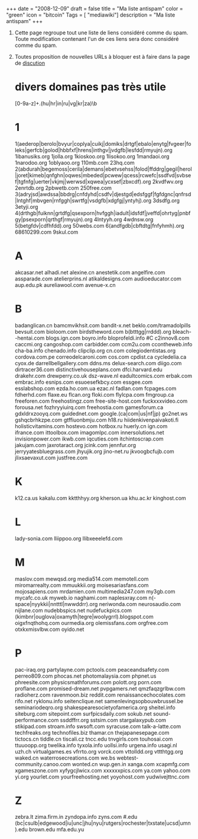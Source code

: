 +++
date = "2008-12-09"
draft = false
title = "Ma liste antispam"
color = "green"
icon = "bitcoin"
Tags = [ "mediawiki"]
description = "Ma liste antispam"
+++

1.  Cette page regroupe tout une liste de liens considéré comme du spam.
    Toute modification contenant l'un de ces liens sera donc considéré
    comme du spam.
2.  Toutes proposition de nouvelles URLs à bloquer est à faire dans la
    page de [discution](Discuter:/wiki/ma-liste-antispam)

    #

    # divers domaines pas très utile
    [0-9a-z]+\.(hu|hr|in|ru|vg|kr|za)\b
    # 1
    1(aederop|berolo|bvyur|coplya|cuikj|domiks|drtgf|ebalo|enytg|fvgeer|foleks|gerfcb|golod|hbbfxf|hrens|inthgv|jvdgfb|lesfdd|rmyujn)\.org
    1ibanusiks\.org
    1jolla\.org
    1kioskoo\.org
    1lisokoo\.org
    1mandaoi\.org
    1narodoo\.org
    1oblyaoo\.org
    110mb\.com
    23hq\.com
    2(abdurah|begemoss|cerila|demans|ebetvsehss|folod|ffddrg|gegil|herol|joret|kimeb|qnfghn|oqwes|mbeded|pcwew|qcess|rcwefc|ssdfvd|svbsef|tgfnfg|uerter|vkjmj|werwsd|xqwea|ycxsef|zbxcdf)\.org
    2kvdfwv\.org
    2enrtdb\.org
    2pbwetb\.com
    250free\.com
    3(adryjsd|awdssa|bbdrg|cnfdyhd|csdfv|djestgd|edsfggf|fgfdgnc|qnfrsd|lntghf|mbvgen|rnfggh|swrtfg|vsdgfb|xdgfgj|yntyhj)\.org
    3dsdfg\.org
    3etyji\.org
    4(drthgb|fuiknn|grtdfg|qsexporn|hvfggh|iadult|idsfdf|jveffd|ohrtyg|pnbfgy|psexporn|qrthgf|rmyujn)\.org
    4lntyyh\.org
    4wdnsw\.org
    5(betgfdv|cdfhfdd)\.org
    50webs\.com
    6(andfgdb|cbftdtg|fnfyhmh)\.org
    68610299\.com
    9skul\.com
    # A
    akcasar\.net
    alhadi\.net
    alexine\.cn
    anestetik\.com
    angelfire\.com
    assparade\.com
    atelierprins\.nl
    atikaldesigns\.com
    audioeducator\.com
    aup\.edu\.pk
    aureliawool\.com
    avenue-x\.cn
    # B
    badanglican\.cn
    bamcmvikhsit\.com
    bandit-x\.net
    beklo\.com\/tramadolpills
    bevsuit\.com
    bioloom\.com
    birdstheword\.com
    b(btttgg|rrddd)\.org
    bleach--hentai\.com
    blogs\.ign\.com
    boyro\.info
    bloprofeldi\.info
    #C
    c2innov8\.com
    caccmi\.org
    cangoshop\.com
    carbidder\.com
    ccm2u\.com
    ccontheweb\.info
    cha-ba\.info
    chenado\.info
    clipclip\.org
    cn\.com
    colegiodentistas\.org
    cordova\.com\.pe
    correodelcaroni\.com
    cos\.com
    cpdist\.ca
    cycledelia\.ca
    cyox\.de
    darrellbellgallery\.com
    ddns\.ms
    delux-search\.com
    diigo\.com
    dirtracer36\.com
    distinctivehouseplans\.com
    dfci\.harvard\.edu
    drakehr\.com
    drewperry\.co\.uk
    dsz-wave\.nl
    eadultcomics\.com
    erbak\.com
    embrac\.info
    esnips\.com
    esuoesefkbcy\.com
    essgee\.com
    esslabshop\.com
    ezda\.ho\.com\.ua
    ezac\.nl
    fadlan\.com
    fcpages\.com
    fdherhd\.com
    flaxe\.eu
    flcan\.org
    floki\.com
    flylcpa\.com
    fmgroup\.ca
    freeforen\.com
    freehostingz\.com
    free-site-host\.com
    fuckxxxvideo\.com
    forousa\.net
    fozhryyiuirq\.com
    freehostia\.com
    gamesforum\.ca
    gdxldrxzooyq\.com
    guidednet\.com
    google\.(ca|com|us|nf|jp)
    go2net\.ws
    gshqcbrhkzpe\.com
    gtffiuonbmju\.com
    h18\.ru
    hiidenkivenpaivakoti\.fi
    holisticvitamins\.com
    hostevo\.com
    hotbox\.ru
    huerly\.cn
    ign\.com
    ifrance\.com
    ittoolbox\.com
    imagomlpc\.com
    innersolutions\.net
    invisionpower\.com
    ikwb\.com
    iqcuties\.com
    itchintoscrap\.com
    jakujam\.com
    jaxrotaract\.org
    jcink\.com
    jennfur\.org
    jerryyatesbluegrass\.com
    jhyujik\.org
    jino-net\.ru
    jkvoogbcfujb\.com
    jlixsaevaxut\.com
    justfree\.com
    # K
    k12\.ca\.us
    kakalu\.com
    kktthhyy\.org
    kherson\.ua
    khu\.ac\.kr
    kinghost\.com
    # L
    lady-sonia\.com
    lliippoo\.org
    llibxeeelefd\.com
    # M
    maslov\.com
    mewqsd\.org
    media514\.com
    memotell\.com
    miromarrealty\.com
    mmuukkii\.org
    moisesariasfans\.com
    mojosapiens\.com
    mrdamien\.com
    multimedia247\.com
    my3gb\.com
    mycafc\.co\.uk
    myweb\.io
    naghami\.com
    naplesxray\.com
    n(-space|nyykkii|nntttl|nwwddrr)\.org
    neriwonda\.com
    neurosaudio\.com
    nijlane\.com
    nudebbspics\.net
    nudefuckpics\.com
    (kimbnr|ouglova|oxamyth|tegre|woolygrrl)\.blogspot\.com
    oigxfnqthohq\.com
    ourmedia\.org
    olemissfans\.com
    orgfree\.com
    otxkxmisvlbw\.com
    oyido\.net
    # P
    pac-iraq\.org
    partylayne\.com
    pctools\.com
    peaceandsafety\.com
    perreo809\.com
    phocas\.net
    photomalaysia\.com
    phpnet\.us
    phreesite\.com
    physicsmathforums\.com
    polott\.org
    porn\.com
    proflane\.com
    promised-dream\.net
    pvpgamers\.net
    qmzfaqzgrlbw\.com
    radioherz\.com
    ravenmoon\.biz
    reddit\.com
    renaissancechocolates\.com
    rifo\.net
    ryklonu\.info
    seitenclique\.net
    samenlevingsopbouwbrussel\.be
    seminariodeqro\.org
    shakespearesocietyofamerica\.org
    sheitel\.info
    siteburg\.com
    sitepoint\.com
    surfpicsdaily\.com
    sokub\.net
    sound-performance\.com
    ssddffrr\.org
    sstsim\.com
    stargalaxypub\.com
    stikipad\.com
    stroam\.info
    swsoft\.com
    syracuse\.com
    talk-a-latte\.com
    techfreaks\.org
    technofiles\.biz
    thamar\.cn
    thejapanesepage\.com
    tictocs\.cn
    tiddle\.cn
    tiscali\.cz
    tncc\.edu
    tnvgirls\.com
    touhosai\.com
    ttuuoopp\.org
    twelika\.info
    tyxola\.info
    uollsi\.info
    urgena\.info
    usagi\.nl
    uzh\.ch
    virtualgames\.es
    vfrrto\.org
    vorck\.com
    vttolldd\.org
    vttthtgg\.org
    waked\.cn
    waterrosecreations\.com
    we\.bs
    webtest-community\.canoo\.com
    wonted\.cn
    wup\.gen\.in
    xanga\.com
    xcapmfg\.com
    xgameszone\.com
    xyfygcjlwicx\.com
    xxxxxxpics\.com
    ya\.com
    yahoo\.com
    yi\.org
    yourlet\.com
    yourfreehosting\.net
    yoyohost\.com
    yudwivejttnc\.com
    # Z
    zebra\.lt
    zima\.firm\.in
    zyndopa\.info
    zyns\.com
    #.edu
    (bc|csulb|edgewood|iu|unc|jhu|nyu|rutgers|rochester|txstate|ucsd|umn)\.edu
    brown\.edu
    mfa\.edu\.yu
     #
